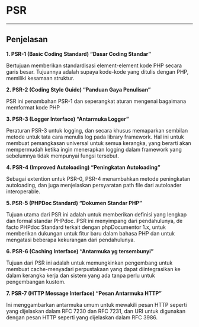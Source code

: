 # **PSR**
***

## **Penjelasan**

**1. PSR-1 (Basic Coding Standard) “Dasar Coding Standar”**

Bertujuan memberikan standardisasi element-element kode PHP secara garis besar. Tujuannya adalah supaya kode-kode yang ditulis dengan PHP, memiliki kesamaan struktur.

**2. PSR-2 (Coding Style Guide) “Panduan Gaya Penulisan”**

PSR ini penambahan PSR-1 dan seperangkat aturan mengenai bagaimana memformat kode PHP

**3. PSR-3 (Logger Interface) “Antarmuka Logger”**

Peraturan PSR-3 untuk logging, dan secara khusus memaparkan sembilan metode untuk tata cara menulis log pada library framework. Hal ini untuk membuat pemangkasan universal untuk semua kerangka, yang berarti akan mempermudah ketika ingin menerapkan logging dalam framework yang sebelumnya tidak mempunyai fungsi tersebut.

**4. PSR-4 (Improved Autoloading) “Peningkatan Autoloading”**

Sebagai extention untuk PSR-0, PSR-4 menambahkan metode peningkatan autoloading, dan juga menjelaskan persyaratan path file dari autoloader interoperable.

**5. PSR-5 (PHPDoc Standard) “Dokumen Standar PHP”**   

Tujuan utama dari PSR ini adalah untuk memberikan definisi yang lengkap dan formal standar PHPdoc. PSR ini menyimpang dari pendahulunya, de facto PHPdoc Standard terkait dengan phpDocumentor 1.x, untuk memberikan dukungan untuk fitur baru dalam bahasa PHP dan untuk mengatasi beberapa kekurangan dari pendahulunya.

**6. PSR-6 (Caching Interface) “Antarmuka yg tersembunyi”** 

Tujuan dari PSR ini adalah untuk memungkinkan pengembang untuk membuat cache-menyadari perpustakaan yang dapat diintegrasikan ke dalam kerangka kerja dan sistem yang ada tanpa perlu untuk pengembangan kustom.

**7. PSR-7 (HTTP Message Interface) “Pesan Antarmuka HTTP”**   
                                                                                                            
Ini menggambarkan antarmuka umum untuk mewakili pesan HTTP seperti yang dijelaskan dalam RFC 7230 dan RFC 7231, dan URI untuk digunakan dengan pesan HTTP seperti yang dijelaskan dalam RFC 3986.
